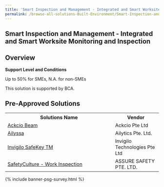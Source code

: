 ```yaml
---
title: 'Smart Inspection and Management - Integrated and Smart Worksite Monitoring and Inspection'
permalink: /browse-all-solutions-Built-Environment/Smart-Inspection-and-Management---Integrated-and-Smart-Worksite-Monitoring-and-Inspection
---
```


## Smart Inspection and Management - Integrated and Smart Worksite Monitoring and Inspection
## Overview

**Support Level and Conditions**

Up to 50% for SMEs, N.A. for non-SMEs

This solution is supported by BCA.

## Pre-Approved Solutions

<table>
<tr>
<th style='width: auto;'><b>Solutions Name</b></th>
<th style='width: 30%;'><b>Vendor</b></th>
</tr>
<tr>
<td><a href='/productivity-solutions-grant/solutionrepo/201634798H-Ackco-Bm-G' target='_blank'>Ackcio Beam</a><br></td>
<td>Ackcio Pte Ltd</td>
</tr>
<tr>
<td><a href='/productivity-solutions-grant/solutionrepo/202116187C-Alyss-G' target='_blank'>Ailyssa</a><br></td>
<td>Ailytics Pte. Ltd.</td>
</tr>
<tr>
<td><a href='/productivity-solutions-grant/solutionrepo/202031283D-Invglo-SfKy-TM-G' target='_blank'>Invigilo SafeKey TM</a><br></td>
<td>Invigilo Technologies Pte Ltd</td>
</tr>
<tr>
<td><a href='/productivity-solutions-grant/solutionrepo/201500224Z-SftyCultur-Work-Inspcton-G' target='_blank'>SafetyCulture - Work Inspection</a><br></td>
<td>ASSURE SAFETY PTE. LTD.</td>
</tr>
</table>

{% include banner-psg-survey.html %}
